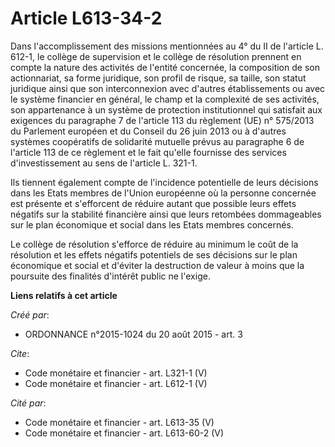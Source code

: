 # Article L613-34-2

Dans l'accomplissement des missions mentionnées au 4° du II de l'article L. 612-1, le collège de supervision et le collège de
résolution prennent en compte la nature des activités de l'entité concernée, la composition de son actionnariat, sa forme
juridique, son profil de risque, sa taille, son statut juridique ainsi que son interconnexion avec d'autres établissements ou
avec le système financier en général, le champ et la complexité de ses activités, son appartenance à un système de protection
institutionnel qui satisfait aux exigences du paragraphe 7 de l'article 113 du règlement (UE) n° 575/2013 du Parlement
européen et du Conseil du 26 juin 2013 ou à d'autres systèmes coopératifs de solidarité mutuelle prévus au paragraphe 6 de
l'article 113 de ce règlement et le fait qu'elle fournisse des services d'investissement au sens de l'article L. 321-1.

Ils tiennent également compte de l'incidence potentielle de leurs décisions dans les Etats membres de l'Union européenne où
la personne concernée est présente et s'efforcent de réduire autant que possible leurs effets négatifs sur la stabilité
financière ainsi que leurs retombées dommageables sur le plan économique et social dans les Etats membres concernés.

Le collège de résolution s'efforce de réduire au minimum le coût de la résolution et les effets négatifs potentiels de ses
décisions sur le plan économique et social et d'éviter la destruction de valeur à moins que la poursuite des finalités
d'intérêt public ne l'exige.

**Liens relatifs à cet article**

_Créé par_:

  - ORDONNANCE n°2015-1024 du 20 août 2015 - art. 3

_Cite_:

  - Code monétaire et financier - art. L321-1 (V)
  - Code monétaire et financier - art. L612-1 (V)

_Cité par_:

  - Code monétaire et financier - art. L613-35 (V)
  - Code monétaire et financier - art. L613-60-2 (V)
